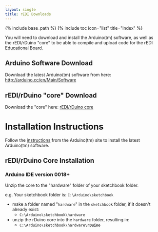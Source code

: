 ```yaml
---
layout: single
title: rEDI Downloads
---
```

{% include base_path %}
{% include toc icon="list" title="Index" %}

You will need to download and install the Arduino(tm) software, as well as the rEDI/rDuino "core" to be able to compile and upload code for the rEDI Educational Board.

## Arduino Software Download

Download the latest Arduino(tm) software from here: <http://arduino.cc/en/Main/Software>

## rEDI/rDuino "core" Download

Download the "core" here: [rEDI/rDuino core](http://rogue-code.googlecode.com/files/ArduinoCore-rDuinoLEDHead.zip)

# Installation Instructions

Follow the [instructions](http://arduino.cc/en/Guide/HomePage) from the Arduino(tm) site to install the latest Arduino(tm) software.

## rEDI/rDuino Core Installation

### Arduino IDE version 0018+

Unzip the core to the "hardware" folder of your sketchbook folder.

e.g. Your sketchbook folder is: `C:\Arduino\sketchbook`

  * make a folder named "`hardware`" in the `sketchbook` folder, if it doesn't already exist:
    * `C:\Arduino\sketchbook\hardware`
  * unzip the rDuino core into the `hardware` folder, resulting in:
    * `C:\Arduino\sketchbook\hardware\`**`rDuino`**

